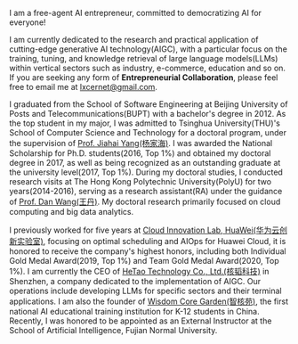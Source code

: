 I am a free-agent AI entrepreneur, committed to democratizing AI for everyone!

I am currently dedicated to the research and practical application of cutting-edge generative AI technology(AIGC), with a particular focus on the training, tuning, and knowledge retrieval of large language models(LLMs) within vertical sectors such as industry, e-commerce, education and so on. If you are seeking any form of **Entrepreneurial Collaboration**, please feel free to email me at [lxcernet@gmail.com](mailto:lxcernet@gmail.com).

I graduated from the School of Software Engineering at Beijing University of Posts and Telecommunications(BUPT) with a bachelor's degree in 2012. As the top student in my major, I was admitted to Tsinghua University(THU)'s School of Computer Science and Technology for a doctoral program, under the supervision of [Prof. Jiahai Yang(杨家海)](https://nmgroup.tsinghua.edu.cn/yjh/). I was awarded the National Scholarship for Ph.D. students(2016, Top 1%) and obtained my doctoral degree in 2017, as well as being recognized as an outstanding graduate at the university level(2017, Top 1%). During my doctoral studies, I conducted research visits at The Hong Kong Polytechnic University(PolyU) for two years(2014-2016), serving as a research assistant(RA) under the guidance of [Prof. Dan Wang(王丹)](https://www4.comp.polyu.edu.hk/~csdwang/). My doctoral research primarily focused on cloud computing and big data analytics.

I previously worked for five years at [Cloud Innovation Lab, HuaWei(华为云创新实验室)](https://www.huaweicloud.com/lab/home.html), focusing on optimal scheduling and AIOps for Huawei Cloud, it is honored to receive the company's highest honors, including both Individual Gold Medal Award(2019, Top 1%) and Team Gold Medal Award(2020, Top 1%). I am currently the CEO of [HeTao Technology Co., Ltd.(核韬科技)](https://www.corecog.cn/) in Shenzhen, a company dedicated to the implementation of AIGC. Our operations include developing LLMs for specific sectors and their terminal applications. I am also the founder of [Wisdom Core Garden(智核苑)](https://www.aileader.cn/), the first national AI educational training institution for K-12 students in China. Recently, I was honored to be appointed as an External Instructor at the School of Artificial Intelligence, Fujian Normal University.